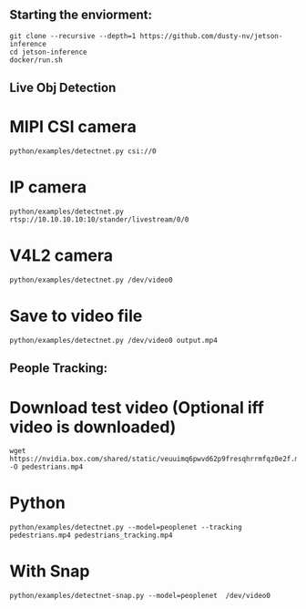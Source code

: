 ## Starting the enviorment:
```
git clone --recursive --depth=1 https://github.com/dusty-nv/jetson-inference
cd jetson-inference
docker/run.sh
```

## Live Obj Detection

# MIPI CSI camera
```
python/examples/detectnet.py csi://0
```

# IP camera
```
python/examples/detectnet.py rtsp://10.10.10.10:10/stander/livestream/0/0
```

# V4L2 camera
```
python/examples/detectnet.py /dev/video0
```

# Save to video file
```
python/examples/detectnet.py /dev/video0 output.mp4
```

## People Tracking:

# Download test video (Optional iff video is downloaded)
```
wget https://nvidia.box.com/shared/static/veuuimq6pwvd62p9fresqhrrmfqz0e2f.mp4 -O pedestrians.mp4
```

# Python
```
python/examples/detectnet.py --model=peoplenet --tracking pedestrians.mp4 pedestrians_tracking.mp4
```

# With Snap
```
python/examples/detectnet-snap.py --model=peoplenet  /dev/video0
```
